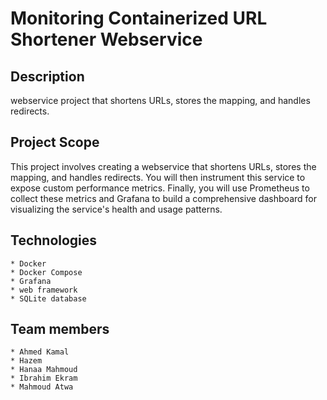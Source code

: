 # Monitoring Containerized URL Shortener Webservice
## Description
webservice project that shortens URLs, stores the  mapping, and handles redirects.
## Project Scope
This project involves creating a webservice that shortens URLs, stores the  mapping, and handles redirects. You will then instrument this service to expose custom  performance metrics. Finally, you will use Prometheus to collect these metrics and Grafana to  build a comprehensive dashboard for visualizing the service's health and usage patterns.
## Technologies
    * Docker
    * Docker Compose
    * Grafana
    * web framework
    * SQLite database
## Team members
    * Ahmed Kamal
    * Hazem
    * Hanaa Mahmoud
    * Ibrahim Ekram
    * Mahmoud Atwa


